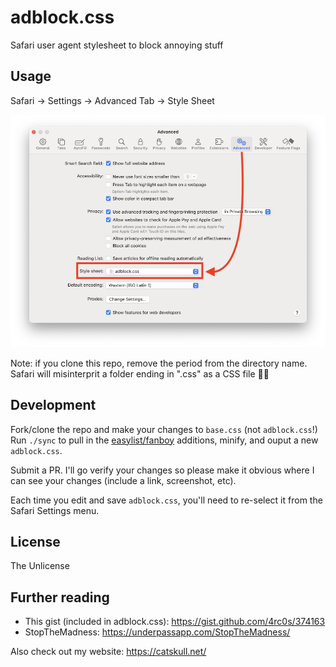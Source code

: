 # adblock.css
Safari user agent stylesheet to block annoying stuff

## Usage

Safari -> Settings -> Advanced Tab -> Style Sheet

![Select the Style Sheet dropdown in the advanced tab of Safafi settings and navigate to your local css file](setup.png)

Note: if you clone this repo, remove the period from the directory name. Safari will misinterprit a folder ending in ".css" as a CSS file 🤦‍♂️

## Development

Fork/clone the repo and make your changes to `base.css` (not `adblock.css`!) Run `./sync` to pull in the [easylist/fanboy](https://github.com/easylist/easylist/blob/master/fanboy-addon/fanboy_annoyance_general_hide.txt) additions, minify, and ouput a new `adblock.css`.

Submit a PR. I'll go verify your changes so please make it obvious where I can see your changes (include a link, screenshot, etc).

Each time you edit and save `adblock.css`, you'll need to re-select it from the Safari Settings menu.

## License

The Unlicense

## Further reading

- This gist (included in adblock.css): https://gist.github.com/4rc0s/374163
- StopTheMadness: https://underpassapp.com/StopTheMadness/

Also check out my website: https://catskull.net/